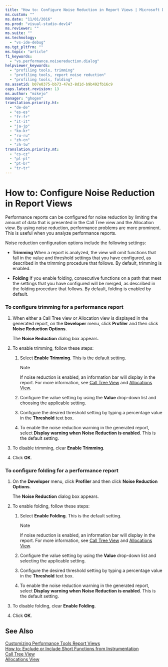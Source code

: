 ```yaml
---
title: "How to: Configure Noise Reduction in Report Views | Microsoft Docs"
ms.custom: ""
ms.date: "11/01/2016"
ms.prod: "visual-studio-dev14"
ms.reviewer: ""
ms.suite: ""
ms.technology: 
  - "vs-ide-debug"
ms.tgt_pltfrm: ""
ms.topic: "article"
f1_keywords: 
  - "vs.performance.noisereduction.dialog"
helpviewer_keywords: 
  - "profiling tools, trimming"
  - "profiling tools, report noise reduction"
  - "profiling tools, folding"
ms.assetid: b07e0375-bb73-47e3-8d1d-b9b492fb16c9
caps.latest.revision: 13
ms.author: "mikejo"
manager: "ghogen"
translation.priority.ht: 
  - "de-de"
  - "es-es"
  - "fr-fr"
  - "it-it"
  - "ja-jp"
  - "ko-kr"
  - "ru-ru"
  - "zh-cn"
  - "zh-tw"
translation.priority.mt: 
  - "cs-cz"
  - "pl-pl"
  - "pt-br"
  - "tr-tr"
---
```

# How to: Configure Noise Reduction in Report Views
Performance reports can be configured for noise reduction by limiting the amount of data that is presented in the Call Tree view and the Allocation view. By using noise reduction, performance problems are more prominent. This is useful when you analyze performance reports.  
  
 Noise reduction configuration options include the following settings:  
  
-   **Trimming** When a report is analyzed, the view will omit functions that fall in the value and threshold settings that you have configured, as described in the trimming procedure that follows. By default, trimming is enabled.  
  
-   **Folding** If you enable folding, consecutive functions on a path that meet the settings that you have configured will be merged, as described in the folding procedure that follows. By default, folding is enabled by default.  
  
### To configure trimming for a performance report  
  
1.  When either a Call Tree view or Allocation view is displayed in the generated report, on the **Developer** menu, click **Profiler** and then click **Noise Reduction Options**.  
  
     The **Noise Reduction** dialog box appears.  
  
2.  To enable trimming, follow these steps:  
  
    1.  Select **Enable Trimming**. This is the default setting.  
  
        > [!NOTE]
        >  If noise reduction is enabled, an information bar will display in the report. For more information, see [Call Tree View](../profiling/call-tree-view.md) and [Allocations View](../profiling/dotnet-memory-allocations-view.md).  
  
    2.  Configure the value setting by using the **Value** drop-down list and choosing the applicable setting.  
  
    3.  Configure the desired threshold setting by typing a percentage value in the **Threshold** text box.  
  
    4.  To enable the noise reduction warning in the generated report, select **Display warning when Noise Reduction is enabled**. This is the default setting.  
  
3.  To disable trimming, clear **Enable Trimming**.  
  
4.  Click **OK**.  
  
### To configure folding for a performance report  
  
1.  On the **Developer** menu, click **Profiler** and then click **Noise Reduction Options**.  
  
     The **Noise Reduction** dialog box appears.  
  
2.  To enable folding, follow these steps:  
  
    1.  Select **Enable Folding**. This is the default setting.  
  
        > [!NOTE]
        >  If noise reduction is enabled, an information bar will display in the report. For more information, see [Call Tree View](../profiling/call-tree-view.md) and [Allocations View](../profiling/dotnet-memory-allocations-view.md).  
  
    2.  Configure the value setting by using the **Value** drop-down list and selecting the applicable setting.  
  
    3.  Configure the desired threshold setting by typing a percentage value in the **Threshold** text box.  
  
    4.  To enable the noise reduction warning in the generated report, select **Display warning when Noise Reduction is enabled**. This is the default setting.  
  
3.  To disable folding, clear **Enable Folding**.  
  
4.  Click **OK**.  
  
## See Also  
 [Customizing Performance Tools Report Views](../profiling/customizing-performance-tools-report-views.md)   
 [How to: Exclude or Include Short Functions from Instrumentation](../profiling/how-to-exclude-or-include-short-functions-from-instrumentation.md)   
 [Call Tree View](../profiling/call-tree-view.md)   
 [Allocations View](../profiling/dotnet-memory-allocations-view.md)